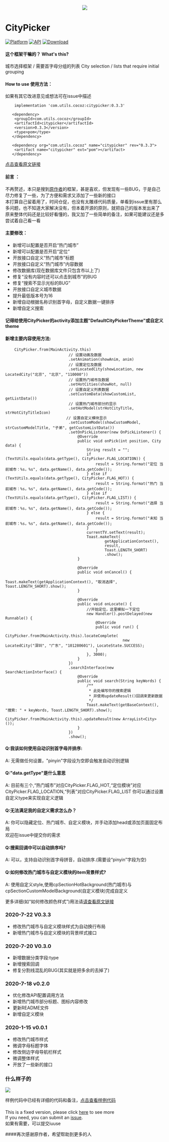 <p align="center">
<img src="art/header.png">
</p>

# CityPicker

[![Platform](https://img.shields.io/badge/platform-android-green.svg)](http://developer.android.com/index.html) [![API](https://img.shields.io/badge/API-16%2B-yellow.svg?style=flat)](https://android-arsenal.com/api?level=16)
[ ![Download](https://api.bintray.com/packages/zhuxu820/Utils/CityPickerFixed/images/download.svg?version=0.3.5) ](https://bintray.com/zhuxu820/Utils/CityPickerFixed/0.3.5/link)

#### 这个框架干嘛的？ What's this?
 
城市选择框架 / 需要首字母分组的列表
City selection / lists that require initial grouping


#### How to use 使用方法：
如果有其它改进意见或想法可在issue中描述  
```
    implementation 'com.utils.cocoz:citypicker:0.3.3'
```  
```
   <dependency>
   	<groupId>com.utils.cocoz</groupId>
   	<artifactId>citypicker</artifactId>
   	<version>0.3.3</version>
   	<type>pom</type>
   </dependency>
```  
```
   <dependency org="com.utils.cocoz" name="citypicker" rev="0.3.3">
   	<artifact name="citypicker" ext="pom"></artifact>
   </dependency>
```  
[点击查看原文链接](https://github.com/zaaach/CityPicker)

#### 前言 ：
不再赘述，本只是搜到[原作者](https://github.com/zaaach)的框架，甚是喜欢，但发现有一些BUG，于是自己尽力修复了一些，为了方便和需求又添加了一些新的接口  
本打算自己留着用了，时间仓促，也没有太雕琢代码质量，单看到issue里有那么多问题，也不知道大家解决没有，但本着开源的原则，就把自己的版本发出来了  
原来整体代码还是比较好看懂的，我又加了一些简单的备注，如果可能建议还是多尝试着自己看一看  

#### 主要修改：
-   新增可以配置是否开启“热门城市”
-   新增可以配置是否开启“定位”
-   开放接口自定义“热门城市”标题
-   开放接口自定义“热门城市”内容数据
-   修改数据库(现在数据库文件只包含市以上了)
-   修复“没有内容时还可以点击到城市”的BUG
-   修复“搜索不显示光标的BUG”
-   开放接口自定义城市数据
-   提升最低版本号为16
-   新增自动根据名称识别首字母，自定义数据一键排序
-   新增自定义搜索

#### 记得给使用CityPicker的activity添加主题"DefaultCityPickerTheme"或自定义theme

#### 新增主要内容使用方法:  
```
    CityPicker.from(MainActivity.this)
                            // 设置动画及数据
                            .setAnimation(showAnim, anim)
                            // 设置定位及数据
                            .setLocatedCity(showLocation, new LocatedCity("北京", "北京", "110000"))
                            // 设置热门城市及数据
                            .setHotCities(showHot, null)
                            // 设置自定义列表数据
                            .setCustomData(showCustomList, getListData())
                            // 设置热门城市部分的显示
                            .setHotModel(strHotCityTitle, strHotCityTitleIcon)
                           // 设置自定义模块显示
                            .setCustomModel(showCustomModel, strCustomModelTitle, "子弟", getCustomListData())
                            .setOnPickListener(new OnPickListener() {
                                @Override
                                public void onPick(int position, City data) {
                                    String result = "";
                                    if (TextUtils.equals(data.getType(), CityPicker.FLAG_LOCATION)) {
                                        result = String.format("定位 当前城市：%s，%s", data.getName(), data.getCode());
                                    } else if (TextUtils.equals(data.getType(), CityPicker.FLAG_HOT)) {
                                        result = String.format("热门 当前城市：%s，%s", data.getName(), data.getCode());
                                    } else if (TextUtils.equals(data.getType(), CityPicker.FLAG_LIST)) {
                                        result = String.format("选择 当前城市：%s，%s", data.getName(), data.getCode());
                                    } else {
                                        result = String.format("未知 当前城市：%s，%s", data.getName(), data.getCode());
                                    }
                                    currentTV.setText(result);
                                    Toast.makeText(
                                            getApplicationContext(),
                                            result,
                                            Toast.LENGTH_SHORT)
                                            .show();
                                }
    
                                @Override
                                public void onCancel() {
                                    Toast.makeText(getApplicationContext(), "取消选择", Toast.LENGTH_SHORT).show();
                                }
    
                                @Override
                                public void onLocate() {
                                    //开始定位，这里模拟一下定位
                                    new Handler().postDelayed(new Runnable() {
                                        @Override
                                        public void run() {
                                            CityPicker.from(MainActivity.this).locateComplete(
                                                    new LocatedCity("深圳", "广东", "101280601"), LocateState.SUCCESS);
                                        }
                                    }, 3000);
                                }
                            })
                            .searchInterface(new SearchActionInterface() {
                                @Override
                                public void search(String keyWords) {
                                    /**
                                     * 此处编写你的搜索逻辑
                                     * 并使用updateResult()回调来更新数据
                                     */
                                    Toast.makeText(getBaseContext(), "搜索: " + keyWords, Toast.LENGTH_SHORT).show();
                                    CityPicker.from(MainActivity.this).updateResult(new ArrayList<City>());
                                }
                            })
                            .show();

```
#### Q:我该如何使用自动识别首字母并排序:
A: 无需做任何设置，"pinyin"字段设为空即会触发自动识别逻辑
#### Q:"data.getType"是什么意思
A: 目前有三个,“热门城市”对应CityPicker.FLAG_HOT,“定位模块”对应CityPicker.FLAG_LOCATION,“列表”对应CityPicker.FLAG_LIST
你可以通过设置自定义type来实现自定义逻辑
#### Q:无法满足我的自定义需求怎么办？
A: 你可以隐藏定位、热门城市、自定义模块，并手动添加head或添加页面固定布局  
欢迎在issue中提交你的需求
#### Q:搜索回调中可以自动排序吗?
A: 可以，支持自动识别首字母拼音，自动排序.(需要设“pinyin”字段为空)
#### Q:如何修改热门城市与自定义模块的item背景样式?
A: 使用自定义style,使用cpSectionHotBackground(热门城市)与cpSectionCustomModelBackground(自定义模块)完成自定义
  
  
  
更多详细(如“如何修改颜色样式”)用法请[请查看原文链接](https://github.com/zaaach/CityPicker)


### 2020-7-22  V0.3.3
-   修改热门城市与自定义模块样式为自动换行布局
-   新增热门城市与自定义模块的背景样式接口

### 2020-7-20  V0.3.0
-   新增数据分类字段:type
-   新增搜索回调
-   修复分割线混乱的BUG(其实就是把多余的去掉了)

### 2020-7-18  v0.2.0
-   优化修改API配置调用方法
-   新增热门城市部分标题、图标内容修改
-   更新README文件
-   新增自定义模块

### 2020-1-15  v0.0.1
-   修改热门城市样式
-   微调字母标题字体
-   修改侧边字母导航栏样式
-   微调整体样式
-   开放了一些新的接口

### 什么样子的
<img src="art/sample_screenshot.jpg">

样例代码中已经有详细的代码和备注，[点击查看样例代码](https://github.com/zhuxu1/CityPickerFixed/blob/master/sample/src/main/java/com/zaaach/citypickerdemo/MainActivity.java)


#### 
This is a fixed version, please click [here](https://github.com/zaaach/CityPicker) to see more  
If you need, you can submit an [issue](https://github.com/zhuxu1/CityPickerFixed/issues).  
如果有需要，可以提交iuuse     

####再次感谢原作者，希望帮助到更多的人

